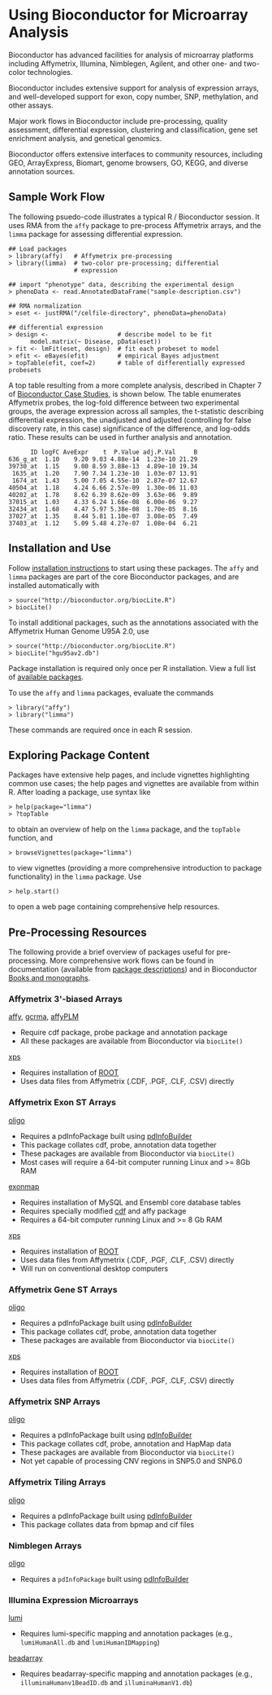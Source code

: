 Using Bioconductor for Microarray Analysis
==========================================

Bioconductor has advanced facilities for analysis of microarray
platforms including Affymetrix, Illumina, Nimblegen, Agilent, and
other one- and two-color technologies.

Bioconductor includes extensive support for analysis of expression
arrays, and well-developed support for exon, copy number, SNP,
methylation, and other assays.

Major work flows in Bioconductor include pre-processing, quality
assessment, differential expression, clustering and classification,
gene set enrichment analysis, and genetical genomics.

Bioconductor offers extensive interfaces to community resources,
including GEO, ArrayExpress, Biomart, genome browsers, GO, KEGG, and
diverse annotation sources.

## Sample Work Flow ##

The following psuedo-code illustrates a typical R / Bioconductor
session. It uses RMA from the `affy` package to pre-process Affymetrix
arrays, and the `limma` package for assessing differential expression.

    ## Load packages
    > library(affy)   # Affymetrix pre-processing
    > library(limma)  # two-color pre-processing; differential
                      # expression
                    
    ## import "phenotype" data, describing the experimental design
    > phenoData <- read.AnnotatedDataFrame("sample-description.csv")
    
    ## RMA normalization
    > eset <- justRMA("/celfile-directory", phenoData=phenoData)
    
    ## differential expression
    > design <-                   # describe model to be fit
          model.matrix(~ Disease, pData(eset))
    > fit <- lmFit(eset, design)  # fit each probeset to model
    > efit <- eBayes(efit)        # empirical Bayes adjustment
    > topTable(efit, coef=2)      # table of differentially expressed probesets
    
A top table resulting from a more complete analysis, described in
Chapter 7 of [Bioconductor Case Studies](/help/bioconductor-books/),
is shown below. The table enumerates Affymetrix probes, the log-fold
difference between two experimental groups, the average expression
across all samples, the t-statistic describing differential
expression, the unadjusted and adjusted (controlling for false
discovery rate, in this case) significance of the difference, and
log-odds ratio. These results can be used in further analysis and
annotation.

          ID logFC AveExpr    t  P.Value adj.P.Val     B
    636_g_at  1.10    9.20 9.03 4.88e-14  1.23e-10 21.29
    39730_at  1.15    9.00 8.59 3.88e-13  4.89e-10 19.34
     1635_at  1.20    7.90 7.34 1.23e-10  1.03e-07 13.91
     1674_at  1.43    5.00 7.05 4.55e-10  2.87e-07 12.67
    40504_at  1.18    4.24 6.66 2.57e-09  1.30e-06 11.03
    40202_at  1.78    8.62 6.39 8.62e-09  3.63e-06  9.89
    37015_at  1.03    4.33 6.24 1.66e-08  6.00e-06  9.27
    32434_at  1.68    4.47 5.97 5.38e-08  1.70e-05  8.16
    37027_at  1.35    8.44 5.81 1.10e-07  3.08e-05  7.49
    37403_at  1.12    5.09 5.48 4.27e-07  1.08e-04  6.21
   

## Installation and Use ##

Follow [installation instructions]("/install/"") to start using these
packages.  The `affy` and `limma` packages are part of the core
Bioconductor packages, and are installed automatically with

    > source("http://bioconductor.org/biocLite.R")
    > biocLite()

To install additional packages, such as the annotations associated
with the Affymetrix Human Genome U95A 2.0, use

    > source("http://bioconductor.org/biocLite.R")
    > biocLite("hgu95av2.db")

Package installation is required only once per R installation. View a
full list of
[available packages](http://bioconductor.org/packages/release/Software.html).

To use the `affy` and `limma` packages, evaluate the commands

    > library("affy")
    > library("limma")

These commands are required once in each R session.

## Exploring Package Content ##

Packages have extensive help pages, and include vignettes highlighting
common use cases; the help pages and vignettes are available from
within R. After loading a package, use syntax like

    > help(package="limma")
    > ?topTable

to obtain an overview of help on the `limma` package, and the
`topTable` function, and

    > browseVignettes(package="limma")

to view vignettes (providing a more comprehensive introduction to
package functionality) in the `limma` package. Use

    > help.start()

to open a web page containing comprehensive help resources.

## Pre-Processing Resources ##

The following provide a brief overview of packages useful for
pre-processing. More comprehensive work flows can be found in
documentation (available from
[package descriptions](http://bioconductor.org/packages/release/Software.html))
and in Bioconductor [Books and monographs](/help/bioconductor-books/).

### Affymetrix 3'-biased Arrays ###

[affy](http://bioconductor.org/packages/release/bioc/html/affy.html),
[gcrma](http://bioconductor.org/packages/release/bioc/html/gcrma.html),
[affyPLM](http://bioconductor.org/packages/release/bioc/html/affyPLM.html)

* Require cdf package, probe package and annotation package
* All these packages are available from Bioconductor via `biocLite()`

[xps](http://bioconductor.org/packages/release/bioc/html/xps.html)

* Requires installation of [ROOT](http://root.cern.ch/)
* Uses data files from Affymetrix (.CDF, .PGF, .CLF, .CSV) directly

### Affymetrix Exon ST Arrays ###

[oligo](http://bioconductor.org/packages/release/bioc/html/oligo.html)

* Requires a pdInfoPackage built using
  [pdInfoBuilder](http://bioconductor.org/packages/release/bioc/html/pdInfoBuilder.html)
* This package collates cdf, probe, annotation data together
* These packages are available from Bioconductor via `biocLite()`
* Most cases will require a 64-bit computer running Linux and &gt;= 8Gb RAM

[exonmap](http://bioconductor.org/packages/release/bioc/html/exonmap.html)

* Requires installation of MySQL and Ensembl core database tables
* Requires specially modified
  [cdf](http://xmap.picr.man.ac.uk/download/) and affy package
* Requires a 64-bit computer running Linux and &gt;= 8 Gb RAM

[xps](http://bioconductor.org/packages/release/bioc/html/xps.html)

* Requires installation of [ROOT](http://root.cern.ch/)
* Uses data files from Affymetrix (.CDF, .PGF, .CLF, .CSV) directly
* Will run on conventional desktop computers

### Affymetrix Gene ST Arrays ###

[oligo](http://bioconductor.org/packages/release/bioc/html/oligo.html)

* Requires a pdInfoPackage built using
  [pdInfoBuilder](http://bioconductor.org/packages/release/bioc/html/pdInfoBuilder.html)
* This package collates cdf, probe, annotation data together
* These packages are available from Bioconductor via `biocLite()`

[xps](http://bioconductor.org/packages/release/bioc/html/xps.html)

* Requires installation of [ROOT](http://root.cern.ch/)
* Uses data files from Affymetrix (.CDF, .PGF, .CLF, .CSV) directly

### Affymetrix SNP Arrays ###

[oligo](http://bioconductor.org/packages/release/bioc/html/oligo.html)

* Requires a pdInfoPackage built using
  [pdInfoBuilder](http://bioconductor.org/packages/release/bioc/html/pdInfoBuilder.html)
* This package collates cdf, probe, annotation and HapMap data
* These packages are available from Bioconductor via `biocLite()`
* Not yet capable of processing CNV regions in SNP5.0 and SNP6.0 </ul>

### Affymetrix Tiling Arrays ###

[oligo](http://bioconductor.org/packages/release/bioc/html/oligo.html)

* Requires a pdInfoPackage built using
  [pdInfoBuilder](http://bioconductor.org/packages/release/bioc/html/pdInfoBuilder.html)
* This package collates data from bpmap and cif files

### Nimblegen Arrays ###

[oligo](http://bioconductor.org/packages/release/bioc/html/oligo.html)

* Requires a `pdInfoPackage` built using
  [pdInfoBuilder](http://bioconductor.org/packages/release/bioc/html/pdInfoBuilder.html)

### Illumina Expression Microarrays ###

[lumi](http://bioconductor.org/packages/release/bioc/html/lumi.html)

* Requires lumi-specific mapping and annotation packages (e.g.,
  `lumiHumanAll.db` and `lumiHumanIDMapping`)

[beadarray](http://bioconductor.org/packages/release/bioc/html/beadarray.html)

* Requires beadarray-specific mapping and annotation packages (e.g.,
  `illuminaHumanv1BeadID.db` and `illuminaHumanV1.db`)
